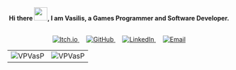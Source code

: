 <div align="center">
  <strong> Hi there <img src="https://raw.githubusercontent.com/MartinHeinz/MartinHeinz/master/wave.gif" width="30px">, I am Vasilis, a Games Programmer and Software Developer.</strong>
  <br><br>
</div>

<p align="center">
  <a href="https://itchiovp.itch.io/" target="_blank">
    <img src="https://img.shields.io/badge/Itch.io-%23ff69b4?style=for-the-badge&logo=itch.io&logoColor=white" alt="Itch.io" />
  </a>&nbsp;&nbsp;&nbsp;
  <a href="https://github.com/VPVasP" target="_blank">
    <img src="https://img.shields.io/badge/GitHub-%23181717?style=for-the-badge&logo=github&logoColor=white" alt="GitHub" />
  </a>&nbsp;&nbsp;&nbsp;
  <a href="https://www.linkedin.com/in/vasilhs-pinis/" target="_blank">
    <img src="https://img.shields.io/badge/LinkedIn-%230077b5?style=for-the-badge&logo=linkedin&logoColor=white" alt="LinkedIn" />
  </a>&nbsp;&nbsp;&nbsp;
  <a href="mailto:vasilhspinis@gmail.com" target="_blank">
    <img src="https://img.shields.io/badge/Email-vasilhspinis@gmail.com-D14836?style=for-the-badge&logo=gmail&logoColor=white" alt="Email" />
  </a>
</p>

<table align="center">
  <tr>
    <td><img align="center" src="https://github-readme-stats.vercel.app/api?username=vpvasp&show_icons=true&theme=merko" alt="VPVasP" /></td>
    <td><img align="center" src="https://github-readme-streak-stats.herokuapp.com/?user=vpvasp&theme=merko" alt="VPVasP" /></td>
  </tr>
</table>

